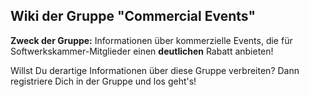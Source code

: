 ## Wiki der Gruppe "Commercial Events"

**Zweck der Gruppe:**
Informationen über kommerzielle Events, die für Softwerkskammer-Mitglieder einen **deutlichen** Rabatt anbieten!

Willst Du derartige Informationen über diese Gruppe verbreiten? Dann registriere Dich in der Gruppe und los geht's!
